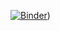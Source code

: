 [![Binder](https://mybinder.org/badge_logo.svg)](https://mybinder.org/v2/gh/jgillis/fgs2019_demo/master?filepath=demo.ipynb))
